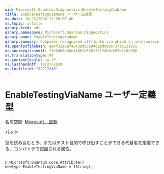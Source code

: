 ```yaml
---
uid: Microsoft.Quantum.Diagnostics.EnableTestingViaName
title: EnableTestingViaName ユーザー定義型
ms.date: 10/26/2020 12:00:00 AM
ms.topic: article
qsharp.kind: udt
qsharp.namespace: Microsoft.Quantum.Diagnostics
qsharp.name: EnableTestingViaName
qsharp.summary: Compiler-recognized attribute via which an alternative name can be defined that may be used when loading a type or callable for testing purposes.
ms.openlocfilehash: ee4f32a5af4243ad85994c2edd006737a5131931
ms.sourcegitcommit: 29e0d88a30e4166fa580132124b0eb57e1f0e986
ms.translationtype: MT
ms.contentlocale: ja-JP
ms.lasthandoff: 10/27/2020
ms.locfileid: "92712845"
---
```

# <a name="enabletestingvianame-user-defined-type"></a>EnableTestingViaName ユーザー定義型

名前空間: [Microsoft... 診断](xref:Microsoft.Quantum.Diagnostics)

パック [](https://nuget.org/packages/)


型を読み込むとき、またはテスト目的で呼び出すことができる代替名を定義できる、コンパイラで認識される属性。

```qsharp

@ Microsoft.Quantum.Core.Attribute()
newtype EnableTestingViaName = (String);
```


